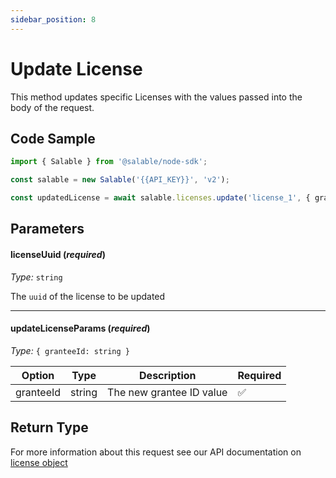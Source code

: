 ```yaml
---
sidebar_position: 8
---
```


# Update License

This method updates specific Licenses with the values passed into the body of the request.

## Code Sample

```typescript
import { Salable } from '@salable/node-sdk';

const salable = new Salable('{{API_KEY}}', 'v2');

const updatedLicense = await salable.licenses.update('license_1', { granteeId: 'updated_grantee_id' });
```

## Parameters

#### licenseUuid (_required_)

_Type:_ `string`

The `uuid` of the license to be updated

---

#### updateLicenseParams (_required_)

_Type:_ `{ granteeId: string }`

| Option    | Type   | Description              | Required |
| --------- | ------ | ------------------------ | -------- |
| granteeId | string | The new grantee ID value | ✅        |

## Return Type

For more information about this request see our API documentation on [license object](https://docs.salable.app/api/v2#tag/Licenses/operation/getLicenseByUuid)
